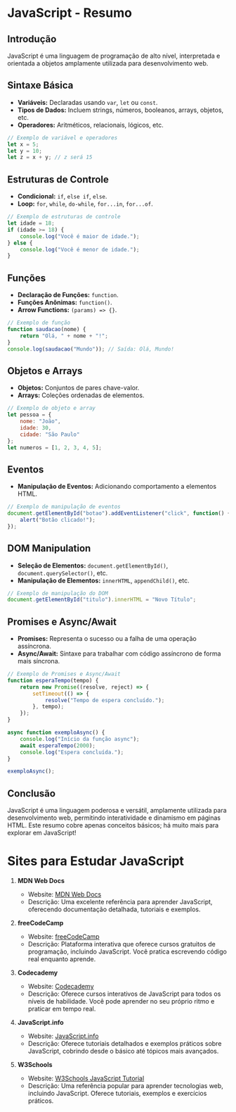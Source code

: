 # JavaScript - Resumo

## Introdução
JavaScript é uma linguagem de programação de alto nível, interpretada e orientada a objetos amplamente utilizada para desenvolvimento web.

## Sintaxe Básica
- **Variáveis:** Declaradas usando `var`, `let` ou `const`.
- **Tipos de Dados:** Incluem strings, números, booleanos, arrays, objetos, etc.
- **Operadores:** Aritméticos, relacionais, lógicos, etc.

```javascript
// Exemplo de variável e operadores
let x = 5;
let y = 10;
let z = x + y; // z será 15
```

## Estruturas de Controle
- **Condicional:** `if`, `else if`, `else`.
- **Loop:** `for`, `while`, `do-while`, `for...in`, `for...of`.

```javascript
// Exemplo de estruturas de controle
let idade = 18;
if (idade >= 18) {
    console.log("Você é maior de idade.");
} else {
    console.log("Você é menor de idade.");
}
```

## Funções
- **Declaração de Funções:** `function`.
- **Funções Anônimas:** `function()`.
- **Arrow Functions:** `(params) => {}`.

```javascript
// Exemplo de função
function saudacao(nome) {
    return "Olá, " + nome + "!";
}
console.log(saudacao("Mundo")); // Saída: Olá, Mundo!
```

## Objetos e Arrays
- **Objetos:** Conjuntos de pares chave-valor.
- **Arrays:** Coleções ordenadas de elementos.

```javascript
// Exemplo de objeto e array
let pessoa = {
    nome: "João",
    idade: 30,
    cidade: "São Paulo"
};
let numeros = [1, 2, 3, 4, 5];
```

## Eventos
- **Manipulação de Eventos:** Adicionando comportamento a elementos HTML.

```javascript
// Exemplo de manipulação de eventos
document.getElementById("botao").addEventListener("click", function() {
    alert("Botão clicado!");
});
```

## DOM Manipulation
- **Seleção de Elementos:** `document.getElementById()`, `document.querySelector()`, etc.
- **Manipulação de Elementos:** `innerHTML`, `appendChild()`, etc.

```javascript
// Exemplo de manipulação do DOM
document.getElementById("titulo").innerHTML = "Novo Título";
```

## Promises e Async/Await
- **Promises:** Representa o sucesso ou a falha de uma operação assíncrona.
- **Async/Await:** Sintaxe para trabalhar com código assíncrono de forma mais síncrona.

```javascript
// Exemplo de Promises e Async/Await
function esperaTempo(tempo) {
    return new Promise((resolve, reject) => {
        setTimeout(() => {
            resolve("Tempo de espera concluído.");
        }, tempo);
    });
}

async function exemploAsync() {
    console.log("Início da função async");
    await esperaTempo(2000);
    console.log("Espera concluída.");
}

exemploAsync();
```

## Conclusão
JavaScript é uma linguagem poderosa e versátil, amplamente utilizada para desenvolvimento web, permitindo interatividade e dinamismo em páginas HTML.
Este resumo cobre apenas conceitos básicos; há muito mais para explorar em JavaScript!


# Sites para Estudar JavaScript

1. **MDN Web Docs**
   - Website: [MDN Web Docs](https://developer.mozilla.org/en-US/docs/Web/JavaScript)
   - Descrição: Uma excelente referência para aprender JavaScript, oferecendo documentação detalhada, tutoriais e exemplos.

2. **freeCodeCamp**
   - Website: [freeCodeCamp](https://www.freecodecamp.org/)
   - Descrição: Plataforma interativa que oferece cursos gratuitos de programação, incluindo JavaScript. Você pratica escrevendo código real enquanto aprende.

3. **Codecademy**
   - Website: [Codecademy](https://www.codecademy.com/learn/introduction-to-javascript)
   - Descrição: Oferece cursos interativos de JavaScript para todos os níveis de habilidade. Você pode aprender no seu próprio ritmo e praticar em tempo real.

4. **JavaScript.info**
   - Website: [JavaScript.info](https://javascript.info/)
   - Descrição: Oferece tutoriais detalhados e exemplos práticos sobre JavaScript, cobrindo desde o básico até tópicos mais avançados.

5. **W3Schools**
   - Website: [W3Schools JavaScript Tutorial](https://www.w3schools.com/js/)
   - Descrição: Uma referência popular para aprender tecnologias web, incluindo JavaScript. Oferece tutoriais, exemplos e exercícios práticos.
